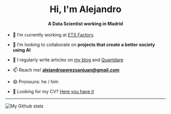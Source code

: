 <h1 align="center">Hi, I'm Alejandro</h1>
<h4 align="center">A Data Scientist working in Madrid</h4>

- 🔭 I’m currently working at [ETS Factory](https://www.etsfactory.com/)

- 👯 I’m looking to collaborate on **projects that create a better society using AI**

- 📝 I regularly write articles on [my blog](https://xylambda.github.io/blog/) and [Quantdare](https://quantdare.com/author/aperez/)

- 📫 Reach me! **alejandroperezsanjuan@gmail.com**

- 😄 Pronouns: he / him

- 📄 Looking for my CV? [Here you have it](https://xylambda.github.io/blog/assets/resume.pdf)

-----

![My Github stats](https://github-readme-stats.vercel.app/api?username=Xylambda&show_icons=true&hide_border=true)
